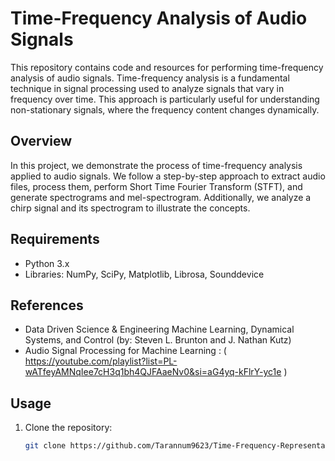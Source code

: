 # Time-Frequency Analysis of Audio Signals

This repository contains code and resources for performing time-frequency analysis of audio signals. Time-frequency analysis is a fundamental technique in signal processing used to analyze signals that vary in frequency over time. This approach is particularly useful for understanding non-stationary signals, where the frequency content changes dynamically.

## Overview

In this project, we demonstrate the process of time-frequency analysis applied to audio signals. We follow a step-by-step approach to extract audio files, process them, perform Short Time Fourier Transform (STFT), and generate spectrograms and mel-spectrogram. Additionally, we analyze a chirp signal and its spectrogram to illustrate the concepts.

## Requirements

- Python 3.x
- Libraries: NumPy, SciPy, Matplotlib, Librosa, Sounddevice

## References

- Data Driven Science & Engineering
  Machine Learning, Dynamical Systems, and Control  (by: Steven L. Brunton and J. Nathan Kutz)
- Audio Signal Processing for Machine Learning : ( https://youtube.com/playlist?list=PL-wATfeyAMNqIee7cH3q1bh4QJFAaeNv0&si=aG4yq-kFlrY-yc1e )

## Usage

1. Clone the repository:

   ```bash
   git clone https://github.com/Tarannum9623/Time-Frequency-Representation.git

